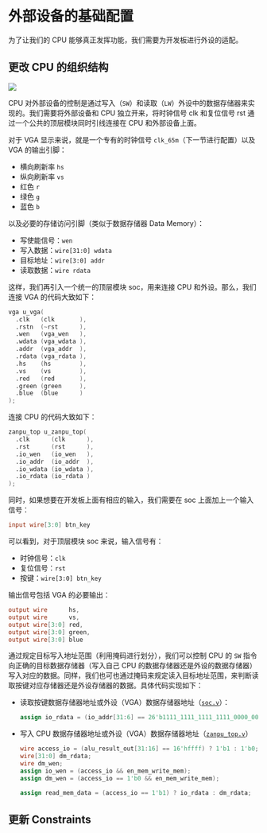 # 外部设备的基础配置

为了让我们的 CPU 能够真正发挥功能，我们需要为开发板进行外设的适配。

## 更改 CPU 的组织结构

![](https://i.loli.net/2019/09/12/ekzlpwiGSrtDXdE.png)

CPU 对外部设备的控制是通过写入（`SW`）和读取（`LW`）外设中的数据存储器来实现的。我们需要将外部设备和 CPU 独立开来，将时钟信号 clk 和复位信号 rst 通过一个公共的顶层模块同时引线连接在 CPU 和外部设备上面。

对于 VGA 显示来说，就是一个专有的时钟信号 `clk_65m`（下一节进行配置）以及 VGA 的输出引脚：

- 横向刷新率 `hs`
- 纵向刷新率 `vs`
- 红色 `r`
- 绿色 `g`
- 蓝色 `b`

以及必要的存储访问引脚（类似于数据存储器 Data Memory）：

- 写使能信号：`wen`
- 写入数据：`wire[31:0] wdata`
- 目标地址：`wire[3:0] addr`
- 读取数据：`wire rdata`

这样，我们再引入一个统一的顶层模块 soc，用来连接 CPU 和外设。那么，我们连接 VGA 的代码大致如下：

```verilog
vga u_vga(
  .clk   (clk       ),
  .rstn  (~rst      ),
  .wen   (vga_wen   ),
  .wdata (vga_wdata ),
  .addr  (vga_addr  ),
  .rdata (vga_rdata ),
  .hs    (hs        ),
  .vs    (vs        ),
  .red   (red       ),
  .green (green     ),
  .blue  (blue      )
);
```

连接 CPU 的代码大致如下：

```verilog
zanpu_top u_zanpu_top(
  .clk      (clk      ),
  .rst      (rst      ),
  .io_wen   (io_wen   ),
  .io_addr  (io_addr  ),
  .io_wdata (io_wdata ),
  .io_rdata (io_rdata )
);
```

同时，如果想要在开发板上面有相应的输入，我们需要在 soc 上面加上一个输入信号：

```verilog
input wire[3:0] btn_key
```

可以看到，对于顶层模块 soc 来说，输入信号有：

- 时钟信号：`clk`
- 复位信号：`rst`
- 按键：`wire[3:0] btn_key`

输出信号包括 VGA 的必要输出：

```verilog
output wire      hs,
output wire      vs,
output wire[3:0] red,
output wire[3:0] green,
output wire[3:0] blue
```

通过规定目标写入地址范围（利用掩码进行划分），我们可以控制 CPU 的 `SW` 指令向正确的目标数据存储器（写入自己 CPU 的数据存储器还是外设的数据存储器）写入对应的数据。同样，我们也可也通过掩码来规定读入目标地址范围，来判断读取按键对应存储器还是外设存储器的数据。具体代码实现如下：

- 读取按键数据存储器地址或外设（VGA）数据存储器地址（[`soc.v`](https://github.com/zan-pu/pipelined-zanpu/blob/soc/pipelined-zanpu.srcs/sources_1/new/soc.v)）：

  ```verilog
  assign io_rdata = (io_addr[31:6] == 26'b1111_1111_1111_1111_0000_0000_00) ? vga_rdata : {27'b0, btn_key_t};
  ```

- 写入 CPU 数据存储器地址或外设（VGA）数据存储器地址（[`zanpu_top.v`](https://github.com/zan-pu/pipelined-zanpu/blob/soc/pipelined-zanpu.srcs/sources_1/new/zanpu_top.v)）

  ```verilog
  wire access_io = (alu_result_out[31:16] == 16'hffff) ? 1'b1 : 1'b0;
  wire[31:0] dm_rdata;
  wire dm_wen;
  assign io_wen = (access_io && en_mem_write_mem);
  assign dm_wen = (access_io == 1'b0 && en_mem_write_mem);

  assign read_mem_data = (access_io == 1'b1) ? io_rdata : dm_rdata;
  ```

## 更新 Constraints

